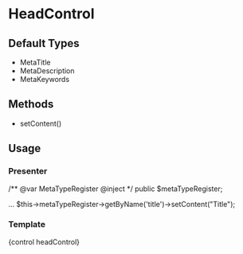 # HeadControl


## Default Types

- MetaTitle
- MetaDescription
- MetaKeywords


## Methods

- setContent()


## Usage

### Presenter

/** @var MetaTypeRegister @inject */
public $metaTypeRegister;

... $this->metaTypeRegister->getByName('title')->setContent("Title");

### Template

{control headControl}